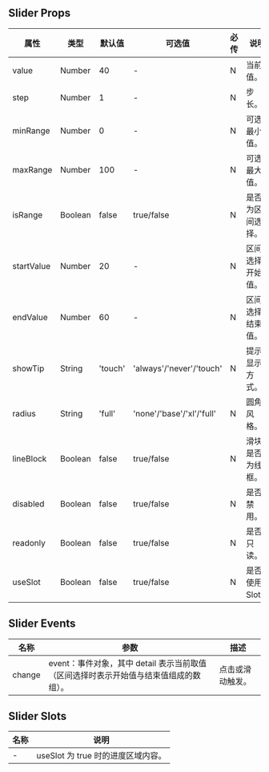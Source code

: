 ## Slider Props

| 属性       | 类型    | 默认值  | 可选值                    | 必传 | 说明             |
| ---------- | ------- | ------- | ------------------------- | ---- | ---------------- |
| value      | Number  | 40      | -                         | N    | 当前值。         |
| step       | Number  | 1       | -                         | N    | 步长。           |
| minRange   | Number  | 0       | -                         | N    | 可选最小值。     |
| maxRange   | Number  | 100     | -                         | N    | 可选最大值。     |
| isRange    | Boolean | false   | true/false                | N    | 是否为区间选择。 |
| startValue | Number  | 20      | -                         | N    | 区间选择开始值。 |
| endValue   | Number  | 60      | -                         | N    | 区间选择结束值。 |
| showTip    | String  | 'touch' | 'always'/'never'/'touch'  | N    | 提示显示方式。   |
| radius     | String  | 'full'  | 'none'/'base'/'xl'/'full' | N    | 圆角风格。       |
| lineBlock  | Boolean | false   | true/false                | N    | 滑块是否为线框。 |
| disabled   | Boolean | false   | true/false                | N    | 是否禁用。       |
| readonly   | Boolean | false   | true/false                | N    | 是否只读。       |
| useSlot    | Boolean | false   | true/false                | N    | 是否使用 Slot。  |

## Slider Events

| 名称   | 参数                                                                                  | 描述             |
| ------ | ------------------------------------------------------------------------------------- | ---------------- |
| change | event：事件对象，其中 detail 表示当前取值（区间选择时表示开始值与结束值组成的数组）。 | 点击或滑动触发。 |

## Slider Slots

| 名称 | 说明                               |
| ---- | ---------------------------------- |
| -    | useSlot 为 true 时的进度区域内容。 |
